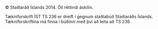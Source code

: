 © Staðlaráð Íslands 2014. Öll réttindi áskilin.

Tækniforskrift ÍST TS 236 er dreift í gegnum staðlabúð Staðlaráðs Íslands. Tækniforskriftina má finna í búðinni með því að leita að TS 236